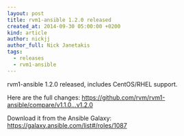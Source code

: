 ```yaml
---
layout: post
title: rvm1-ansible 1.2.0 released
created_at: 2014-09-30 05:00:00 +0200
kind: article
author: nickjj
author_full: Nick Janetakis
tags:
  - releases
  - rvm1-ansible
---
```


rvm1-ansible 1.2.0 released, includes CentOS/RHEL support.

<!-- more -->

Here are the full changes:
<https://github.com/rvm/rvm1-ansible/compare/v1.1.0...v1.2.0>

Download it from the Ansible Galaxy:
<https://galaxy.ansible.com/list#/roles/1087>
